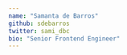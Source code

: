 ```yaml
---
name: "Samanta de Barros"
github: sdebarros
twitter: sami_dbc
bio: "Senior Frontend Engineer"
---
```


